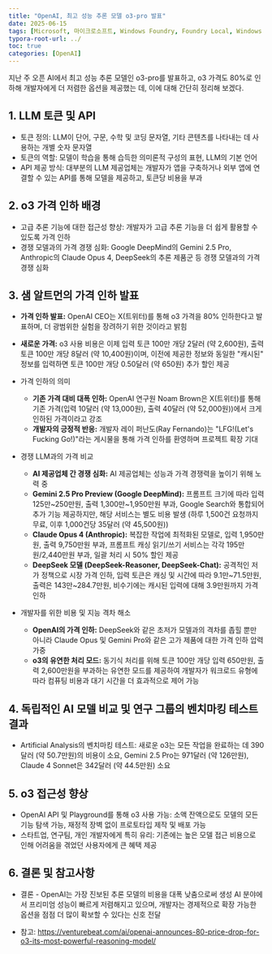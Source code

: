 ```yaml
---
title: "OpenAI, 최고 성능 추론 모델 o3-pro 발표"
date: 2025-06-15
tags: [Microsoft, 마이크로소프트, Windows Foundry, Foundry Local, Windows Azure, Azure AI Foundry, AI Agent, Ollama]
typora-root-url: ../
toc: true
categories: [OpenAI]
---
```


지난 주 오픈 AI에서 최고 성능 추론 모델인 o3-pro를 발표하고, o3 가격도 80%로 인하해 개발자에게 더 저렴한 옵션을 제공했는 데, 이에 대해 간단히 정리해 보겠다.



## 1. LLM 토큰 및 API 

* 토큰 정의: LLM이 단어, 구문, 수학 및 코딩 문자열, 기타 콘텐츠를 나타내는 데 사용하는 개별 숫자 문자열
* 토큰의 역할: 모델이 학습을 통해 습득한 의미론적 구성의 표현, LLM의 기본 언어
* API 제공 방식: 대부분의 LLM 제공업체는 개발자가 앱을 구축하거나 외부 앱에 연결할 수 있는 API를 통해 모델을 제공하고, 토큰당 비용을 부과



## 2. o3 가격 인하 배경 

* 고급 추론 기능에 대한 접근성 향상: 개발자가 고급 추론 기능을 더 쉽게 활용할 수 있도록 가격 인하
* 경쟁 모델과의 가격 경쟁 심화: Google DeepMind의 Gemini 2.5 Pro, Anthropic의 Claude Opus 4, DeepSeek의 추론 제품군 등 경쟁 모델과의 가격 경쟁 심화



## 3. 샘 알트먼의 가격 인하 발표 

* **가격 인하 발표:** OpenAI CEO는 X(트위터)를 통해 o3 가격을 80% 인하한다고 발표하며, 더 광범위한 실험을 장려하기 위한 것이라고 밝힘
* **새로운 가격:** o3 사용 비용은 이제 입력 토큰 100만 개당 2달러 (약 2,600원), 출력 토큰 100만 개당 8달러 (약 10,400원)이며, 이전에 제공한 정보와 동일한 "캐시된" 정보를 입력하면 토큰 100만 개당 0.50달러 (약 650원) 추가 할인 제공

* 가격 인하의 의미
  * **기존 가격 대비 대폭 인하:** OpenAI 연구원 Noam Brown은 X(트위터)를 통해 기존 가격(입력 10달러 (약 13,000원), 출력 40달러 (약 52,000원))에서 크게 인하된 가격이라고 강조
  * **개발자의 긍정적 반응:** 개발자 레이 퍼난도(Ray Fernando)는 "LFG!(Let's Fucking Go!)"라는 게시물을 통해 가격 인하를 환영하며 프로젝트 확장 기대

* 경쟁 LLM과의 가격 비교
  * **AI 제공업체 간 경쟁 심화:** AI 제공업체는 성능과 가격 경쟁력을 높이기 위해 노력 중
  * **Gemini 2.5 Pro Preview (Google DeepMind):** 프롬프트 크기에 따라 입력 125만~250만원, 출력 1,300만~1,950만원 부과, Google Search와 통합되어 추가 기능 제공하지만, 해당 서비스는 별도 비용 발생 (하루 1,500건 요청까지 무료, 이후 1,000건당 35달러 (약 45,500원))
  * **Claude Opus 4 (Anthropic):** 복잡한 작업에 최적화된 모델로, 입력 1,950만원, 출력 9,750만원 부과, 프롬프트 캐싱 읽기/쓰기 서비스는 각각 195만원/2,440만원 부과, 일괄 처리 시 50% 할인 제공
  * **DeepSeek 모델 (DeepSeek-Reasoner, DeepSeek-Chat):** 공격적인 저가 정책으로 시장 가격 인하, 입력 토큰은 캐싱 및 시간에 따라 9.1만~71.5만원, 출력은 143만~284.7만원, 비수기에는 캐시된 입력에 대해 3.9만원까지 가격 인하

* 개발자를 위한 비용 및 지능 격차 해소
  * **OpenAI의 가격 인하:** DeepSeek와 같은 초저가 모델과의 격차를 좁힐 뿐만 아니라 Claude Opus 및 Gemini Pro와 같은 고가 제품에 대한 가격 인하 압력 가중
  * **o3의 유연한 처리 모드:** 동기식 처리를 위해 토큰 100만 개당 입력 650만원, 출력 2,600만원을 부과하는 유연한 모드를 제공하여 개발자가 워크로드 유형에 따라 컴퓨팅 비용과 대기 시간을 더 효과적으로 제어 가능



## 4. 독립적인 AI 모델 비교 및 연구 그룹의 벤치마킹 테스트 결과

* Artificial Analysis의 벤치마킹 테스트: 새로운 o3는 모든 작업을 완료하는 데 390달러 (약 50.7만원)의 비용이 소요, Gemini 2.5 Pro는 971달러 (약 126만원), Claude 4 Sonnet은 342달러 (약 44.5만원) 소요



## 5. o3 접근성 향상

* OpenAI API 및 Playground를 통해 o3 사용 가능: 소액 잔액으로도 모델의 모든 기능 탐색 가능, 재정적 장벽 없이 프로토타입 제작 및 배포 가능
* 스타트업, 연구팀, 개인 개발자에게 특히 유리: 기존에는 높은 모델 접근 비용으로 인해 어려움을 겪었던 사용자에게 큰 혜택 제공



## 6. 결론 및 참고사항

* 결론 - OpenAI는 가장 진보된 추론 모델의 비용을 대폭 낮춤으로써 생성 AI 분야에서 프리미엄 성능이 빠르게 저렴해지고 있으며, 개발자는 경제적으로 확장 가능한 옵션을 점점 더 많이 확보할 수 있다는 신호 전달

* 참고: https://venturebeat.com/ai/openai-announces-80-price-drop-for-o3-its-most-powerful-reasoning-model/





